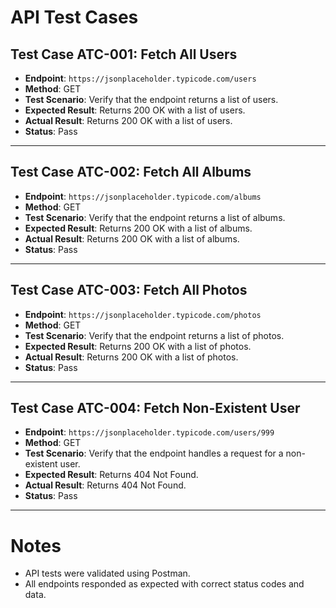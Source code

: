 # API Test Cases

## Test Case ATC-001: Fetch All Users
- **Endpoint**: `https://jsonplaceholder.typicode.com/users`
- **Method**: GET
- **Test Scenario**: Verify that the endpoint returns a list of users.
- **Expected Result**: Returns 200 OK with a list of users.
- **Actual Result**: Returns 200 OK with a list of users.
- **Status**: Pass

---

## Test Case ATC-002: Fetch All Albums
- **Endpoint**: `https://jsonplaceholder.typicode.com/albums`
- **Method**: GET
- **Test Scenario**: Verify that the endpoint returns a list of albums.
- **Expected Result**: Returns 200 OK with a list of albums.
- **Actual Result**: Returns 200 OK with a list of albums.
- **Status**: Pass

---

## Test Case ATC-003: Fetch All Photos
- **Endpoint**: `https://jsonplaceholder.typicode.com/photos`
- **Method**: GET
- **Test Scenario**: Verify that the endpoint returns a list of photos.
- **Expected Result**: Returns 200 OK with a list of photos.
- **Actual Result**: Returns 200 OK with a list of photos.
- **Status**: Pass

---

## Test Case ATC-004: Fetch Non-Existent User
- **Endpoint**: `https://jsonplaceholder.typicode.com/users/999`
- **Method**: GET
- **Test Scenario**: Verify that the endpoint handles a request for a non-existent user.
- **Expected Result**: Returns 404 Not Found.
- **Actual Result**: Returns 404 Not Found.
- **Status**: Pass

---

# Notes
- API tests were validated using Postman.
- All endpoints responded as expected with correct status codes and data.